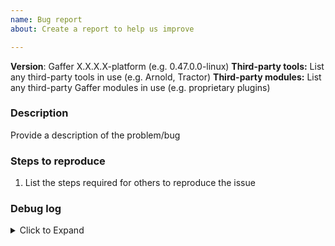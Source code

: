 ```yaml
---
name: Bug report
about: Create a report to help us improve

---
```


**Version**: Gaffer X.X.X.X-platform (e.g. 0.47.0.0-linux)
**Third-party tools:** List any third-party tools in use (e.g. Arnold, Tractor)
**Third-party modules:** List any third-party Gaffer modules in use (e.g. proprietary plugins)


### Description ###

Provide a description of the problem/bug


### Steps to reproduce ###

1. List the steps required for others to reproduce the issue


### Debug log ###

<details>
<summary>Click to Expand</summary><p>

<!-- Optional: Insert debug log output below -->

```

```
</p>
</details>
